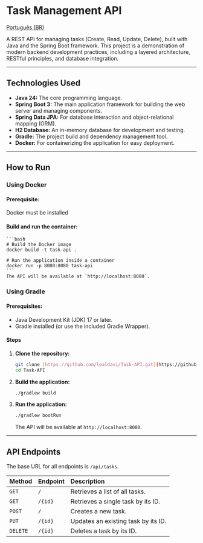 # Task Management API
[Português (BR)](./README.pt-br.md)


A REST API for managing tasks (Create, Read, Update, Delete), built with Java and the Spring Boot framework. This project is a demonstration of modern backend development practices, including a layered architecture, RESTful principles, and database integration.

---

## Technologies Used

* **Java 24:** The core programming language.
* **Spring Boot 3:** The main application framework for building the web server and managing components.
* **Spring Data JPA:** For database interaction and object-relational mapping (ORM).
* **H2 Database:** An in-memory database for development and testing.
* **Gradle:** The project build and dependency management tool.
* **Docker:** For containerizing the application for easy deployment.

---

## How to Run

### Using Docker
#### **Prerequisite:** 
Docker must be installed

#### **Build and run the container:**
    ```bash
    # Build the Docker image
    docker build -t task-api .

    # Run the application inside a container
    docker run -p 8080:8080 task-api
    ```
    The API will be available at `http://localhost:8080`.
### Using Gradle

#### **Prerequisites:**
* Java Development Kit (JDK) 17 or later.
* Gradle installed (or use the included Gradle Wrapper).

#### **Steps**

1.  **Clone the repository:**
    ```bash
    git clone [https://github.com/lealdavi/Task-API.git](https://github.com/lealdavi/Task-API.git)
    cd Task-API
    ```

2.  **Build the application:**
    ```bash
    ./gradlew build
    ```

3.  **Run the application:**
    ```bash
    ./gradlew bootRun
    ```
    The API will be available at `http://localhost:8080`.

---

## API Endpoints

The base URL for all endpoints is `/api/tasks`.

| Method | Endpoint             | Description                                   |
| :----- | :------------------- | :-------------------------------------------- |
| `GET`    | `/`                  | Retrieves a list of all tasks.                |
| `GET`    | `/{id}`              | Retrieves a single task by its ID.            |
| `POST`   | `/`                  | Creates a new task.                           |
| `PUT`    | `/{id}`              | Updates an existing task by its ID.           |
| `DELETE` | `/{id}`              | Deletes a task by its ID.                     |
